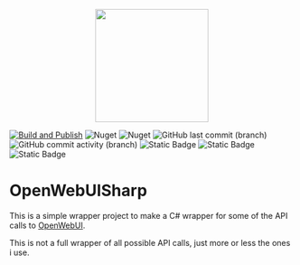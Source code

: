 <p align="center">
    <img src="https://github.com/user-attachments/assets/d94133c2-bdf1-477b-a3b7-88a62e16e538" width="200" height="200" />
</p>

[![Build and Publish](https://github.com/kris701/OpenWebUISharp/actions/workflows/dotnet-desktop.yml/badge.svg)](https://github.com/kris701/OpenWebUISharp/actions/workflows/dotnet-desktop.yml)
![Nuget](https://img.shields.io/nuget/v/OpenWebUISharp)
![Nuget](https://img.shields.io/nuget/dt/OpenWebUISharp)
![GitHub last commit (branch)](https://img.shields.io/github/last-commit/kris701/OpenWebUISharp/main)
![GitHub commit activity (branch)](https://img.shields.io/github/commit-activity/m/kris701/OpenWebUISharp)
![Static Badge](https://img.shields.io/badge/Platform-Windows-blue)
![Static Badge](https://img.shields.io/badge/Platform-Linux-blue)
![Static Badge](https://img.shields.io/badge/Framework-dotnet--9.0-green)


# OpenWebUISharp

This is a simple wrapper project to make a C# wrapper for some of the API calls to [OpenWebUI](https://openwebui.com/).

This is not a full wrapper of all possible API calls, just more or less the ones i use.
